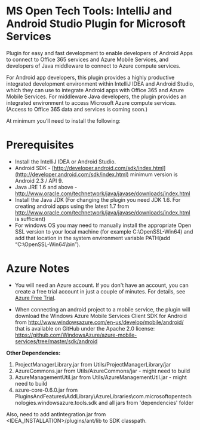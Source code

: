 MS Open Tech Tools:  IntelliJ and Android Studio Plugin for Microsoft Services
================================================================================
Plugin for easy and fast development to enable developers of Android Apps to connect to Office 365 services and Azure Mobile Services, and developers of Java middleware to connect to Azure compute services. 

For Android app developers, this plugin provides a highly productive integrated development environment within IntelliJ IDEA and Android Studio, which they can use to integrate Android apps with Office 365 and Azure Mobile Services. For middleware Java developers, the plugin provides an integrated environment to access Microsoft Azure compute services. (Access to Office 365 data and services is coming soon.) 

At minimum you’ll need to install the following: 

Prerequisites
=============
* Install the IntelliJ IDEA or Android Studio.
* Android SDK - [http://developer.android.com/sdk/index.html](http://developer.android.com/sdk/index.html) minimum version is Android 2.3 / API 9. 
* Java JRE 1.6 and above - [http://www.oracle.com/technetwork/java/javase/downloads/index.html ](http://www.oracle.com/technetwork/java/javase/downloads/index.html)
* Install the Java JDK (For changing the plugin you need JDK 1.6. For creating android apps using the latest 1.7 from http://www.oracle.com/technetwork/java/javase/downloads/index.html is sufficient)
* For windows OS you may need to manually install the appropriate Open SSL version to your local machine (for example C:\OpenSSL-Win64\) and add that location in the system environment variable PATH(add “C:\OpenSSL-Win64\bin”). 

Azure Notes
===========
* You will need an Azure account. If you don't have an account, you can create a free trial account in just a couple of minutes. For details, see [Azure Free Trial](http://www.windowsazure.com/en-us/pricing/free-trial/?WT.mc_id=AE564AB28).

* When connecting an android project to a mobile service, the plugin will download the Windows Azure Mobile Services Client SDK for Android from http://www.windowsazure.com/en-us/develop/mobile/android/ that is available on GitHub under the Apache 2.0 license: https://github.com/WindowsAzure/azure-mobile-services/tree/master/sdk/android

**Other Dependencies:**
1. ProjectManagerLibrary.jar from Utils/ProjectManagerLibrary/jar
2. AzureCommons.jar from Utils/AzureCommons/jar - might need to build
3. AzureManagementUtil.jar from Utils/AzureManagementUtil.jar - might need to build
4. azure-core-0.6.0.jar from PluginsAndFeatures\AddLibrary\AzureLibraries\com.microsoftopentechnologies.windowsazure.tools.sdk
and all jars from 'dependencies' folder

Also, need to add antIntegration.jar from <IDEA_INSTALLATION>/plugins/ant/lib to SDK classpath.

